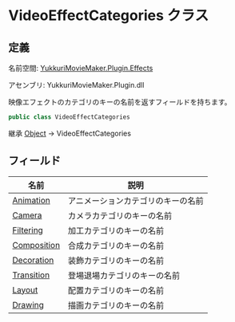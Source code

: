 # VideoEffectCategories クラス

## 定義

名前空間: [YukkuriMovieMaker.Plugin.Effects](..)

アセンブリ: YukkuriMovieMaker.Plugin.dll



映像エフェクトのカテゴリのキーの名前を返すフィールドを持ちます。

```csharp
public class VideoEffectCategories
```

継承 [Object](https://learn.microsoft.com/ja-jp/dotnet/api/system.object) → VideoEffectCategories

## フィールド

| 名前                       | 説明          |
| ------------------------ | ------------- |
| [Animation](field/Animation)   | アニメーションカテゴリのキーの名前 |
| [Camera](field/Camera) | カメラカテゴリのキーの名前 |
| [Filtering](field/Filtering)   | 加工カテゴリのキーの名前      |
| [Composition](field/Composition) | 合成カテゴリのキーの名前      |
| [Decoration](field/Decoration)  | 装飾カテゴリのキーの名前      |
| [Transition](field/Transition)  | 登場退場カテゴリのキーの名前    |
| [Layout](field/Layout)      | 配置カテゴリのキーの名前      |
| [Drawing](field/Drawing)     | 描画カテゴリのキーの名前      |
